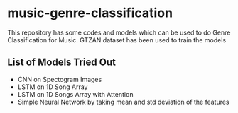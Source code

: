 # music-genre-classification
This repository has some codes and models which can be used to do Genre Classification for Music. GTZAN dataset has been used to train the models

## List of Models Tried Out
* CNN on Spectogram Images
* LSTM on 1D Song Array
* LSTM on 1D Songs Array with Attention
* Simple Neural Network by taking mean and std deviation of the features

